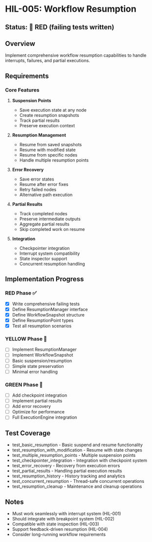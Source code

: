 # HIL-005: Workflow Resumption

## Status: 🔴 RED (failing tests written)

## Overview
Implement comprehensive workflow resumption capabilities to handle interrupts, failures, and partial executions.

## Requirements

### Core Features
1. **Suspension Points**
   - Save execution state at any node
   - Create resumption snapshots
   - Track partial results
   - Preserve execution context

2. **Resumption Management**
   - Resume from saved snapshots
   - Resume with modified state
   - Resume from specific nodes
   - Handle multiple resumption points

3. **Error Recovery**
   - Save error states
   - Resume after error fixes
   - Retry failed nodes
   - Alternative path execution

4. **Partial Results**
   - Track completed nodes
   - Preserve intermediate outputs
   - Aggregate partial results
   - Skip completed work on resume

5. **Integration**
   - Checkpointer integration
   - Interrupt system compatibility
   - State inspector support
   - Concurrent resumption handling

## Implementation Progress

### RED Phase ✅
- [x] Write comprehensive failing tests
- [x] Define ResumptionManager interface
- [x] Define WorkflowSnapshot structure
- [x] Define ResumptionPoint types
- [x] Test all resumption scenarios

### YELLOW Phase 🔴
- [ ] Implement ResumptionManager
- [ ] Implement WorkflowSnapshot
- [ ] Basic suspension/resumption
- [ ] Simple state preservation
- [ ] Minimal error handling

### GREEN Phase 🔴
- [ ] Add checkpoint integration
- [ ] Implement partial results
- [ ] Add error recovery
- [ ] Optimize for performance
- [ ] Full ExecutionEngine integration

## Test Coverage
- test_basic_resumption - Basic suspend and resume functionality
- test_resumption_with_modification - Resume with state changes
- test_multiple_resumption_points - Multiple suspension points
- test_checkpointer_integration - Integration with checkpoint system
- test_error_recovery - Recovery from execution errors
- test_partial_results - Handling partial execution results
- test_resumption_history - History tracking and analytics
- test_concurrent_resumption - Thread-safe concurrent operations
- test_resumption_cleanup - Maintenance and cleanup operations

## Notes
- Must work seamlessly with interrupt system (HIL-001)
- Should integrate with breakpoint system (HIL-002)
- Compatible with state inspection (HIL-003)
- Support feedback-driven resumption (HIL-004)
- Consider long-running workflow requirements